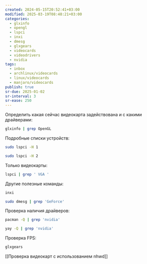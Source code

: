 ```yaml
---
created: 2024-05-15T20:52:41+03:00
modified: 2025-03-19T08:48:21+03:00
categories:
  - glxinfo
  - opengl
  - lspci
  - inxi
  - dmesg
  - glxgears
  - videocards
  - videodrivers
  - nvidia
tags:
  - inbox
  - archlinux/videocards
  - linux/videocards
  - manjaro/videocards
publish: true
sr-due: 2025-01-02
sr-interval: 3
sr-ease: 250
---
```

Определить какая сейчас видеокарта задействована и с какими драйверами:

```sh
glxinfo | grep OpenGL
```

Подробные списки устройств:

```sh
sudo lspci -H 1 
```

```sh
sudo lspci -H 2 
```

Только видеокарты:

```sh
lspci | grep ' VGA '
```

Другие полезные команды:

```sh
inxi
```

```sh
sudo dmesg | grep 'GeForce'
```

Проверка наличия драйверов:

```sh
pacman -Q | grep 'nvidia'
```

```sh
yay -Q | grep 'nvidia'
```

Проверка FPS:

```sh
glxgears
```


[[Проверка видеокарт с использованием nhwd]]